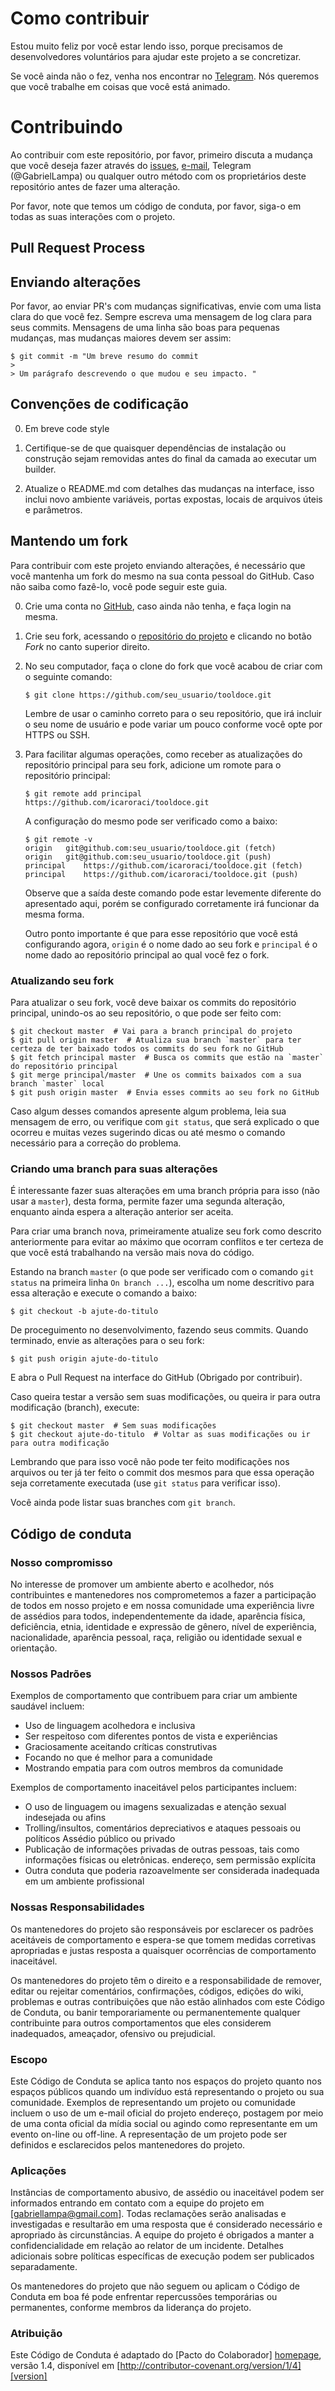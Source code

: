 # Como contribuir

Estou muito feliz por você estar lendo isso, porque precisamos de desenvolvedores voluntários para ajudar este projeto a se concretizar.

Se você ainda não o fez, venha nos encontrar no [Telegram](https://t.me/LivreDocE). Nós queremos que você trabalhe em coisas que você está animado.
# Contribuindo

Ao contribuir com este repositório, por favor, primeiro discuta a mudança que você deseja fazer através do [issues](https://github.com/icaroraci/tooldoce/issues),
<a href="mailto:gabriellampa@gmail.com">e-mail</a>, Telegram (@GabrielLampa) ou qualquer outro método com os proprietários deste repositório antes de fazer uma alteração.

Por favor, note que temos um código de conduta, por favor, siga-o em todas as suas interações com o projeto.

## Pull Request Process
## Enviando alterações

Por favor, ao enviar PR's com mudanças significativas, envie com uma lista clara do que você fez. 
Sempre escreva uma mensagem de log clara para seus commits. Mensagens de uma linha são boas para pequenas mudanças, mas mudanças maiores devem ser assim:

    $ git commit -m "Um breve resumo do commit
    >
    > Um parágrafo descrevendo o que mudou e seu impacto. "

## Convenções de codificação
0. Em breve code style

1. Certifique-se de que quaisquer dependências de instalação ou construção sejam removidas antes do final da camada ao executar um
   builder.
2. Atualize o README.md com detalhes das mudanças na interface, isso inclui novo ambiente
   variáveis, portas expostas, locais de arquivos úteis e parâmetros.

## Mantendo um fork

Para contribuir com este projeto enviando alterações, é necessário que você mantenha um fork do mesmo na sua conta pessoal do GitHub. Caso não saiba como fazê-lo, você pode seguir este guia.

0. Crie uma conta no [GitHub](https://github.com/), caso ainda não tenha, e faça login na mesma.
1. Crie seu fork, acessando o [repositório do projeto](https://github.com/icaroraci/tooldoce) e clicando no botão *Fork* no canto superior direito.
2. No seu computador, faça o clone do fork que você acabou de criar com o seguinte comando:

   ```
   $ git clone https://github.com/seu_usuario/tooldoce.git
   ```

   Lembre de usar o caminho correto para o seu repositório, que irá incluir o seu nome de usuário e pode variar um pouco conforme você opte por HTTPS ou SSH.
3. Para facilitar algumas operações, como receber as atualizações do repositório principal para seu fork, adicione um romote para o repositório principal:

   ```
   $ git remote add principal https://github.com/icaroraci/tooldoce.git
   ```

   A configuração do mesmo pode ser verificado como a baixo:

   ```
   $ git remote -v
   origin	git@github.com:seu_usuario/tooldoce.git (fetch)
   origin	git@github.com:seu_usuario/tooldoce.git (push)
   principal	https://github.com/icaroraci/tooldoce.git (fetch)
   principal	https://github.com/icaroraci/tooldoce.git (push)
   ```

   Observe que a saída deste comando pode estar levemente diferente do apresentado aqui, porém se configurado corretamente irá funcionar da mesma forma.

   Outro ponto importante é que para esse repositório que você está configurando agora, `origin` é o nome dado ao seu fork e `principal` é o nome dado ao repositório principal ao qual você fez o fork.


### Atualizando seu fork

Para atualizar o seu fork, você deve baixar os commits do repositório principal, unindo-os ao seu repositório, o que pode ser feito com:

```
$ git checkout master  # Vai para a branch principal do projeto
$ git pull origin master  # Atualiza sua branch `master` para ter certeza de ter baixado todos os commits do seu fork no GitHub
$ git fetch principal master  # Busca os commits que estão na `master` do repositório principal
$ git merge principal/master  # Une os commits baixados com a sua branch `master` local
$ git push origin master  # Envia esses commits ao seu fork no GitHub
```

Caso algum desses comandos apresente algum problema, leia sua mensagem de erro, ou verifique com `git status`, que será explicado o que ocorreu e muitas vezes sugerindo dicas ou até mesmo o comando necessário para a correção do problema.

### Criando uma branch para suas alterações

É interessante fazer suas alterações em uma branch própria para isso (não usar a `master`), desta forma, permite fazer uma segunda alteração, enquanto ainda espera a alteração anterior ser aceita.

Para criar uma branch nova, primeiramente atualize seu fork como descrito anteriormente para evitar ao máximo que ocorram conflitos e ter certeza de que você está trabalhando na versão mais nova do código.

Estando na branch `master` (o que pode ser verificado com o comando `git status` na primeira linha `On branch ...`), escolha um nome descritivo para essa alteração e execute o comando a baixo:

```
$ git checkout -b ajute-do-titulo
```

De proceguimento no desenvolvimento, fazendo seus commits. Quando terminado, envie as alterações para o seu fork:

```
$ git push origin ajute-do-titulo
```

E abra o Pull Request na interface do GitHub (Obrigado por contribuir).

Caso queira testar a versão sem suas modificações, ou queira ir para outra modificação (branch), execute:

```
$ git checkout master  # Sem suas modificações
$ git checkout ajute-do-titulo  # Voltar as suas modificações ou ir para outra modificação
```

Lembrando que para isso você não pode ter feito modificações nos arquivos ou ter já ter feito o commit dos mesmos para que essa operação seja corretamente executada (use `git status` para verificar isso).

Você ainda pode listar suas branches com `git branch`.

## Código de conduta

### Nosso compromisso

No interesse de promover um ambiente aberto e acolhedor, nós
contribuintes e mantenedores nos comprometemos a fazer a participação de todos em nosso projeto e em
nossa comunidade uma experiência livre de assédios para todos, independentemente da idade, aparência física, deficiência, etnia, identidade e expressão de gênero, nível de experiência,
nacionalidade, aparência pessoal, raça, religião ou identidade sexual e
orientação.

### Nossos Padrões

Exemplos de comportamento que contribuem para criar um ambiente saudável incluem:

* Uso de linguagem acolhedora e inclusiva
* Ser respeitoso com diferentes pontos de vista e experiências
* Graciosamente aceitando críticas construtivas
* Focando no que é melhor para a comunidade
* Mostrando empatia para com outros membros da comunidade

Exemplos de comportamento inaceitável pelos participantes incluem:

* O uso de linguagem ou imagens sexualizadas e atenção sexual indesejada ou
afins
* Trolling/insultos, comentários depreciativos e ataques pessoais ou políticos
Assédio público ou privado
* Publicação de informações privadas de outras pessoas, tais como informações físicas ou eletrônicas.
  endereço, sem permissão explícita
* Outra conduta que poderia razoavelmente ser considerada inadequada em um
  ambiente profissional

### Nossas Responsabilidades

Os mantenedores do projeto são responsáveis ​​por esclarecer os padrões aceitáveis de
comportamento e espera-se que tomem medidas corretivas apropriadas e justas
resposta a quaisquer ocorrências de comportamento inaceitável.

Os mantenedores do projeto têm o direito e a responsabilidade de remover, editar ou
rejeitar comentários, confirmações, códigos, edições do wiki, problemas e outras contribuições
que não estão alinhados com este Código de Conduta, ou banir temporariamente ou
permanentemente qualquer contribuinte para outros comportamentos que eles considerem inadequados,
ameaçador, ofensivo ou prejudicial.

### Escopo

Este Código de Conduta se aplica tanto nos espaços do projeto quanto nos espaços públicos
quando um indivíduo está representando o projeto ou sua comunidade. Exemplos de
representando um projeto ou comunidade incluem o uso de um e-mail oficial do projeto
endereço, postagem por meio de uma conta oficial da mídia social ou agindo como
representante em um evento on-line ou off-line. A representação de um projeto pode ser
definidos e esclarecidos pelos mantenedores do projeto.

### Aplicações

Instâncias de comportamento abusivo, de assédio ou inaceitável podem ser
informados entrando em contato com a equipe do projeto em [gabriellampa@gmail.com]. Todas
reclamações serão analisadas e investigadas e resultarão em uma resposta que
é considerado necessário e apropriado às circunstâncias. A equipe do projeto é
obrigados a manter a confidencialidade em relação ao relator de um incidente.
Detalhes adicionais sobre políticas específicas de execução podem ser publicados separadamente.

Os mantenedores do projeto que não seguem ou aplicam o Código de Conduta em boa
fé pode enfrentar repercussões temporárias ou permanentes, conforme
membros da liderança do projeto.

### Atribuição

Este Código de Conduta é adaptado do [Pacto do Colaborador] [homepage], versão 1.4,
disponível em [http://contributor-covenant.org/version/1/4][version]

[homepage]: http://contributor-covenant.org
[versão]: http://contributor-covenant.org/version/1/4/
